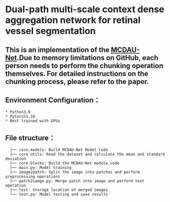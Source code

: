 # Dual-path multi-scale context dense aggregation network for retinal vessel segmentation

## This is an implementation of the [MCDAU-Net](https://www.sciencedirect.com/science/article/abs/pii/S0010482523007345?via%3Dihub).Due to memory limitations on GitHub, each person needs to perform the chunking operation themselves. For detailed instructions on the chunking process, please refer to the paper.

## Environment Configuration：
```
* Python3.9
* Pytorch1.10
* Best trained with GPUs
```

## File structure：
```
  ├── core.models: Build MCDAU-Net Model Code
  ├── core.utils: Read the dataset and calculate the mean and standard deviation
  ├── core.blocks: Build the MCDAU-Net module code
  ├── main.py: Model training
  ├── image2patch: Split the image into patches and perform preprocessing operations
  ├── patch2iamge.py: Merge patch into image and perform test operation
  ├── test: Storage location of merged images
  └── test.py: Model testing and save results
```

